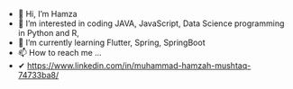 - 👋 Hi, I’m Hamza
- 👀 I’m interested in coding JAVA, JavaScript, Data Science programming in Python and R,
- 🌱 I’m currently learning Flutter, Spring, SpringBoot
- 📫 How to reach me ...
- ✔ https://www.linkedin.com/in/muhammad-hamzah-mushtaq-74733ba8/

<!---
hamzah1947/hamzah1947 is a ✨ special ✨ repository because its `README.md` (this file) appears on your GitHub profile.
You can click the Preview link to take a look at your changes.
--->
